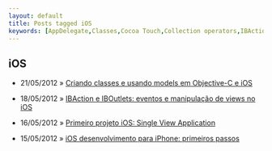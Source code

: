 ```yaml
---
layout: default
title: Posts tagged iOS
keywords: [AppDelegate,Classes,Cocoa Touch,Collection operators,IBAction,IBOutlet,Model,NSDecimalNumber,NSMutableArray,Single View Application,UILabel,UITextField,UIViewController,ViewController,XCode,iOS,iPhone,objective-c]
---
```

<h2 class="category">iOS</h2>
<ul class="posts">
<li>
<p>
<span class="date">21/05/2012</span> &raquo; 
<a href="/blog/criando-classes-em-objective-c">Criando classes e usando models em Objective-C e iOS</a>
</p>
</li> 
<li>
<p>
<span class="date">18/05/2012</span> &raquo; 
<a href="/blog/ibaction-iboutlet-eventos-manipualcao-views-no-ios">IBAction e IBOutlets: eventos e manipulação de views no iOS</a>
</p>
</li> 
<li>
<p>
<span class="date">16/05/2012</span> &raquo; 
<a href="/blog/primeiro-projeto-ios-single-view-application">Primeiro projeto iOS: Single View Application</a>
</p>
</li> 
<li>
<p>
<span class="date">15/05/2012</span> &raquo; 
<a href="/blog/ios-desenvolvimento-para-iphone-primeiros-passos">iOS desenvolvimento para iPhone: primeiros passos</a>
</p>
</li> 
</ul>
